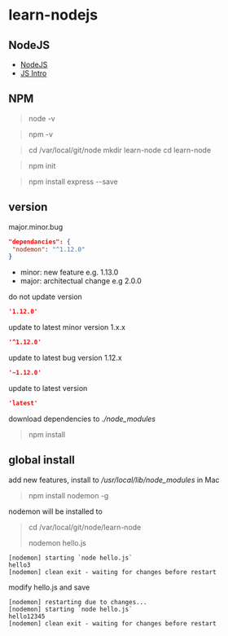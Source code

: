 # learn-nodejs

## NodeJS

- [NodeJS](https://www.udemy.com/course/teachnodejs)
- [JS Intro](https://www.udemy.com/course/javascript-adv)


## NPM

> node -v

> npm -v

> cd /var/local/git/node
> mkdir learn-node
> cd learn-node

> npm init

> npm install express --save

## version
major.minor.bug
```json
"dependancies": {
 "nodemon": "^1.12.0"
}
```
- minor: new feature e.g. 1.13.0
- major: architectual change e.g 2.0.0 

do not update version
```json
'1.12.0' 
```
update to latest minor version 1.x.x 
```json
'^1.12.0' 
```
update to latest bug version 1.12.x
```json
'~1.12.0'
```
update to latest version
```json
'latest'
```
download dependencies to *./node_modules*
> npm install
>
## global install
add new features, install to */usr/local/lib/node_modules* in Mac 
> npm install nodemon -g

nodemon will be installed to

> cd /var/local/git/node/learn-node
>
> nodemon hello.js
```shell script
[nodemon] starting `node hello.js`
hello3
[nodemon] clean exit - waiting for changes before restart
```
modify hello.js and save
```shell script
[nodemon] restarting due to changes...
[nodemon] starting `node hello.js`
hello12345
[nodemon] clean exit - waiting for changes before restart
```